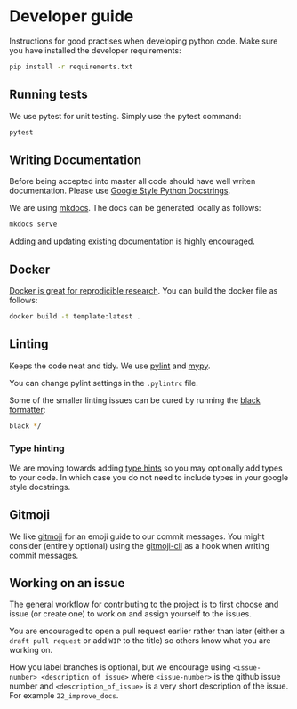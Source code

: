 # Developer guide

Instructions for good practises when developing python code.
Make sure you have installed the developer requirements:

```bash
pip install -r requirements.txt
```

## Running tests

We use pytest for unit testing.
Simply use the pytest command:

```bash
pytest
```

## Writing Documentation

Before being accepted into master all code should have well writen documentation.
Please use [Google Style Python Docstrings](https://sphinxcontrib-napoleon.readthedocs.io/en/latest/example_google.html).

We are using [mkdocs](https://www.mkdocs.org/#getting-started).
The docs can be generated locally as follows:

```bash
mkdocs serve
```

Adding and updating existing documentation is highly encouraged.

## Docker

[Docker is great for reprodicible research](https://reproducible-analysis-workshop.readthedocs.io/en/latest/8.Intro-Docker.html).
You can build the docker file as follows:

```bash
docker build -t template:latest .
```

## Linting

Keeps the code neat and tidy.
We use [pylint](https://www.pylint.org/) and [mypy](http://mypy-lang.org/).

You can change pylint settings in the `.pylintrc` file.

Some of the smaller linting issues can be cured by running the [black formatter](https://github.com/psf/black):

```bash
black */
```

### Type hinting

We are moving towards adding [type hints](https://docs.python.org/3.7/library/typing.html) so you may optionally add types to your code.
In which case you do not need to include types in your google style docstrings.


## Gitmoji
We like [gitmoji](https://gitmoji.carloscuesta.me/) for an emoji guide to our commit messages.
You might consider (entirely optional) using the [gitmoji-cli](https://github.com/carloscuesta/gitmoji-cli) as a hook when writing commit messages.

## Working on an issue
The general workflow for contributing to the project is to first choose and issue (or create one) to work on and assign yourself to the issues.

You are encouraged to open a pull request earlier rather than later (either a `draft pull request` or add `WIP` to the title) so others know what you are working on.

How you label branches is optional, but we encourage using `<issue-number>_<description_of_issue>` where `<issue-number>` is the github issue number and `<description_of_issue>` is a very short description of the issue. For example `22_improve_docs`.
